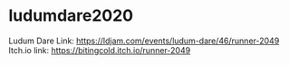# ludumdare2020

Ludum Dare Link: https://ldjam.com/events/ludum-dare/46/runner-2049
Itch.io link: https://bitingcold.itch.io/runner-2049
